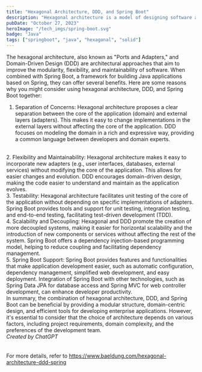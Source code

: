 ```yaml
---
title: "Hexagonal Architecture, DDD, and Spring Boot"
description: "Hexagonal architecture is a model of designing software applications around domain logic to isolate it from external factors."
pubDate: "October 27, 2023"
heroImage: "/tech_imgs/spring-boot.svg"
badge: "Java"
tags: ["springboot", "java", "hexagonal", "solid"]
---
```

The hexagonal architecture, also known as "Ports and Adapters," and Domain-Driven Design (DDD) are architectural approaches that aim to improve the modularity, flexibility, and maintainability of software. When combined with Spring Boot, a framework for building Java applications based on Spring, they can offer several benefits. Here are some reasons why you might consider using hexagonal architecture, DDD, and Spring Boot together:
<br>
1. Separation of Concerns:
Hexagonal architecture proposes a clear separation between the core of the application (domain) and external layers (adapters). This makes it easy to change implementations in the external layers without affecting the core of the application.
DDD focuses on modeling the domain in a rich and expressive way, providing a common language between developers and domain experts.
<br>
2. Flexibility and Maintainability:
Hexagonal architecture makes it easy to incorporate new adapters (e.g., user interfaces, databases, external services) without modifying the core of the application. This allows for easier changes and evolution.
DDD encourages domain-driven design, making the code easier to understand and maintain as the application evolves.
<br>
3. Testability:
Hexagonal architecture facilitates unit testing of the core of the application without depending on specific implementations of adapters.
Spring Boot provides tools and support for unit testing, integration testing, and end-to-end testing, facilitating test-driven development (TDD).
<br>
4. Scalability and Decoupling:
Hexagonal and DDD promote the creation of more decoupled systems, making it easier for horizontal scalability and the introduction of new components or services without affecting the rest of the system.
Spring Boot offers a dependency injection-based programming model, helping to reduce coupling and facilitating dependency management.
<br>
5. Spring Boot Support:
Spring Boot provides features and functionalities that make application development easier, such as automatic configuration, dependency management, simplified web development, and easy deployment.
Integration of Spring Boot with other technologies, such as Spring Data JPA for database access and Spring MVC for web controller development, can enhance developer productivity.
<br>
In summary, the combination of hexagonal architecture, DDD, and Spring Boot can be beneficial by providing a modular structure, domain-centric design, and efficient tools for developing enterprise applications. However, it's essential to consider that the choice of architecture depends on various factors, including project requirements, domain complexity, and the preferences of the development team.
<br>
<div class="flex justify-center">
    <i style="text-align: center">Created by ChatGPT</i>
</div>
<br>
<br>
For more details, refer to <a href="https://www.baeldung.com/hexagonal-architecture-ddd-spring">https://www.baeldung.com/hexagonal-architecture-ddd-spring</a>